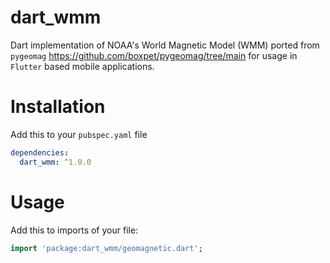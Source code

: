 # dart_wmm
Dart implementation of NOAA's World Magnetic Model (WMM) ported from `pygeomag` https://github.com/boxpet/pygeomag/tree/main for usage in `Flutter` based mobile applications.

# Installation
Add this to your `pubspec.yaml` file
```.yaml
dependencies:
  dart_wmm: ^1.0.0
```

# Usage
Add this to imports of your file:
```dart
import 'package:dart_wmm/geomagnetic.dart';
```